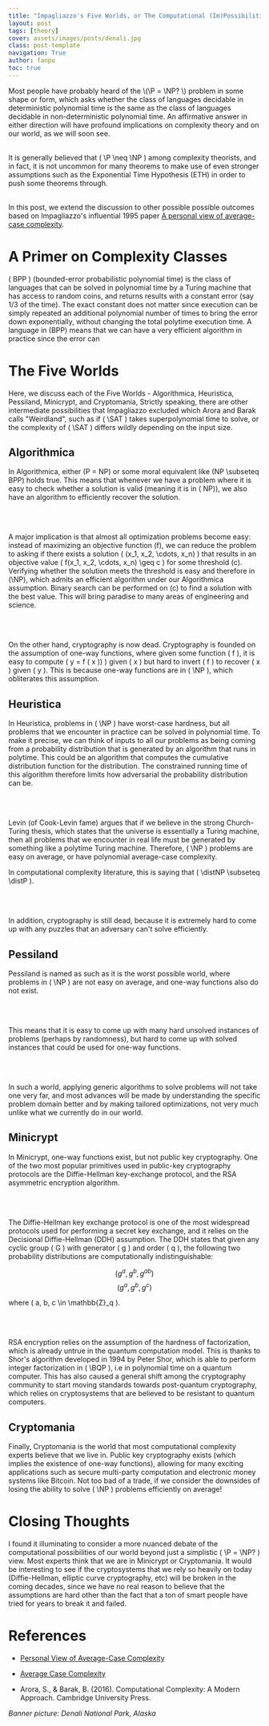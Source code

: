 ```yaml
---
title: "Impagliazzo's Five Worlds, or The Computational (Im)Possibilities of The World That We Live In"
layout: post
tags: [theory]
cover: assets/images/posts/denali.jpg
class: post-template
navigation: True
author: fanpu
toc: true
---
```


<div>
Most people have probably heard of the \(\P = \NP? \) problem in some shape or
form, which asks whether the class of languages decidable in deterministic
polynomial time is the same as the class of languages decidable in
non-deterministic polynomial time. An affirmative answer in either direction
will have profound implications on complexity theory and on our world, as we will soon see.

<br>
<br>

It is generally believed that \( \P \neq \NP \) among complexity theorists, and
in fact, it is not uncommon for many theorems to make use of even stronger
assumptions such as the Exponential Time Hypothesis (ETH) 
in order to push some theorems through.
<br>
<br>

In this post, we extend the discussion to other possible possible outcomes based on Impagliazzo's influential 1995 paper [A personal view of average-case complexity](https://ieeexplore.ieee.org/document/514853).

</div>

# A Primer on Complexity Classes

<div>

\( BPP \) (bounded-error probabilistic polynomial time) is the class of
languages that can be solved in polynomial time by a Turing machine that has
access to random coins, and returns results with a constant error (say 1/3 of
the time). The exact constant does not matter since execution can be simply
repeated an additional polynomial number of times to bring the error down exponentially, without
changing the total polytime execution time. A language in \(BPP\) means that we
can have a very efficient algorithm in practice since the error can 

</div>

# The Five Worlds

<div>

Here, we discuss each of the Five Worlds - Algorithmica, Heuristica, Pessiland, Minicrypt, and Cryptomania, Strictly speaking, there are other intermediate possibilities that Impagliazzo excluded which Arora and Barak calls "Weirdland", such as if \( \SAT \) takes superpolynomial time to solve, or the complexity of \( \SAT \) differs wildly depending on the input size.

</div>

## Algorithmica

<div>

In Algorithmica, either \(P = NP\) or some moral equivalent like \(NP \subseteq
BPP\) holds true.  This means that whenever we have a problem where it is easy
to check whether a solution is valid (meaning it is in \( NP\)), we also have an
algorithm to efficiently recover the solution.

<br> <br>

A major implication is that almost all optimization problems become easy:
instead of maximizing an objective function \(f\), we can reduce the problem to
asking if there exists a solution \( (x_1, x_2, \cdots, x_n) \) that results in
an objective value \( f(x_1, x_2, \cdots, x_n) \geq c \) for some threshold
\(c\).  Verifying whether the solution meets the threshold is easy and therefore
in \(\NP\), which admits an efficient algorithm under our Algorithmica
assumption.  Binary search can be performed on \(c\) to find a solution with the
best value.  This will bring paradise to many areas of engineering and science.

<br>
<br>

On the other hand, cryptography is now dead. Cryptography is founded on the
assumption of one-way functions, where given some function \( f \), it is easy
to compute \( y = f ( x )) \) given \( x \) but hard to invert \( f \) to
recover \( x \) given \( y \). This is because one-way functions are in \( \NP
\), which obliterates this assumption.

</div>

## Heuristica

<div>

In Heuristica, problems in \( \NP \) have worst-case hardness, but all problems
that we encounter in practice can be solved in polynomial time.  To make it
precise, we can think of inputs to all our problems as being coming from a
probability distribution that is generated by an algorithm that runs in
polytime. This could be an algorithm that computes the cumulative distribution
function for the distribution.  The constrained running time of this algorithm
therefore limits how adversarial the probability distribution can be.

<br> <br>

Levin (of Cook-Levin fame) argues that if we believe in the strong Church-Turing
thesis, which states that the universe is essentially a Turing machine, then all
problems that we encounter in real life must be generated by something like a
polytime Turing machine. Therefore, \( \NP \) problems are easy on average, or
have polynomial average-case complexity.

In computational complexity literature, this is saying that \( \distNP \subseteq
\distP \).

<br> <br>

In addition, cryptography is still dead, because it is extremely hard to come up
with any puzzles that an adversary can't solve efficiently. 

</div>

## Pessiland

<div>

Pessiland is named as such as it is the worst possible world, where problems in
\( \NP \) are not easy on average, and one-way functions also do not exist. 

<br> <br>

This means that it is easy to come up with many hard unsolved instances of
problems (perhaps by randomness), but hard to come up with solved instances that
could be used for one-way functions. 

<br> <br>

In such a world, applying generic algorithms to solve problems will not take one
very far, and most advances will be made by understanding the specific problem
domain better and by making tailored optimizations, not very much unlike what we
currently do in our world. 

</div>

## Minicrypt

<div>

In Minicrypt, one-way functions exist, but not public key cryptography. One of
the two most popular primitives used in public-key cryptography protocols are
the Diffie-Hellman key-exchange protocol, and the RSA asymmetric encryption
algorithm.

<br> <br>

The Diffie-Hellman key exchange protocol is one of the most widespread protocols
used for performing a secret key exchange, and it relies on the Decisional
Diffie-Hellman (DDH) assumption. The DDH states that given any cyclic group \( G
\) with generator \( g \) and order \( q \), the following two probability
distributions are computationally indistinguishable:

$$ ( g^a, g^b, g^{ab})$$
$$ ( g^a, g^b, g^c) $$

where \( a, b, c \in \mathbb{Z}_q \).

<br>
<br>

RSA encryption relies on the assumption of the hardness of factorization, which
is already untrue in the quantum computation model. This is thanks to Shor's
algorithm developed in 1994 by Peter Shor, which is able to perform integer
factorization in \( \BQP \), i.e in polynomial time on a quantum computer.  This
has also caused a general shift among the cryptography community to start moving
standards towards post-quantum cryptography, which relies on cryptosystems that are
believed to be resistant to quantum computers.

</div>

## Cryptomania

<div>

Finally, Cryptomania is the world that most computational complexity experts
believe that we live in. Public key cryptography exists (which implies the
existence of one-way functions), allowing for many exciting applications such as
secure multi-party computation and electronic money systems like Bitcoin. Not
too bad of a trade, if we consider the downsides of losing the ability to solve
\( \NP \) problems efficiently on average!

</div>

# Closing Thoughts

I found it illuminating to consider a more nuanced debate of the computational
possibilities of our world beyond just a simplistic \( \P = \NP? \) view. Most
experts think that we are in Minicrypt or Cryptomania. It would be interesting
to see if the cryptosystems that we rely so heavily on today (Diffie-Hellman,
elliptic curve cryptography, etc) will be broken in the coming decades, since we
have no real reason to believe that the assumptions are hard other than the fact
that a ton of smart people have tried for years to break it and failed.


# References

- [Personal View of Average-Case Complexity](https://www2.karlin.mff.cuni.cz/~krajicek/ri5svetu.pdf)

- [Average Case Complexity](
https://www2.cs.sfu.ca/~kabanets/881/scribe_notes/lec8.pdf)

- Arora, S., &amp; Barak, B. (2016). Computational Complexity: A Modern Approach. Cambridge University Press. 

*Banner picture: Denali National Park, Alaska*

